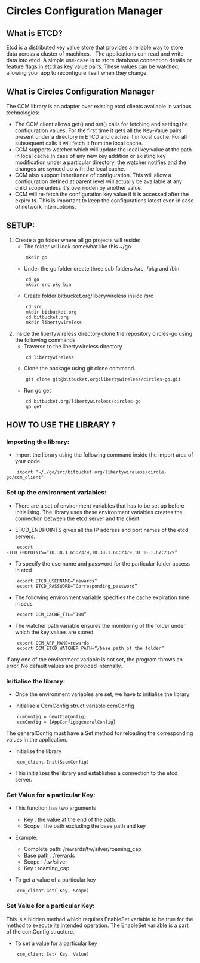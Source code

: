 # Circles Configuration Manager


## What is ETCD?

Etcd is a distributed key value store that provides a reliable way to store data across a cluster of machines.   The applications can read and write data into etcd. A simple use-case is to store database connection details or feature flags in etcd as key value pairs. These values can be watched, allowing your app to reconfigure itself when they change.


## What is Circles Configuration Manager

The CCM library is an adapter over existing etcd clients available in various technologies:

- The CCM client allows get() and set() calls for fetching and setting the configuration values. For the first time it gets all the Key-Value pairs present under a directory in ETCD and caches it in local cache. For all subsequent calls it will fetch it from the local cache.
- CCM supports watcher which will update the local key:value at the path in local cache.In case of any new key addition or existing key modification under a particular directory, the watcher notifies and the changes are synced up with the local cache.
- CCM also support inheritance of configuration. This will allow a configuration defined at parent level will actually be available at any child scope unless it's overridden by another value.
- CCM will re-fetch the configuration key value if it is accessed after the expiry ts. This is important to keep the configurations latest even in case of network interruptions.
## SETUP:


1. Create a go folder where all go projects will reside:
	- The folder will look somewhat like this ~/go
	```
		mkdir go
	```
	-  Under the go folder create three sub folders /src, /pkg and /bin
	```
		cd go
		mkdir src pkg bin
	```
	-  Create folder bitbucket.org/liberywireless inside /src
	```
		cd src
		mkdir bitbucket.org
		cd bitbucket.org
		mkdir libertywireless
	```
2. Inside the libertywireless directory clone the repository circles-go using the following commands
	-  Traverse to the libertywireless directory
	```
		cd libertywireless
	```
	-   Clone the package using git clone command.
	```
		git clone git@bitbucket.org:libertywireless/circles-go.git
	```
	-  Run go get
	```
		cd bitbucket.org/libertywireless/circles-go
		go get 
	```
	
	
	
	
## HOW TO USE THE LIBRARY ?

### Importing the library:

-  Import the library using the following command inside the import area of your code
```
	import “~/…/go/src/bitbucket.org/libertywireless/circle-go/ccm_client"
```
### Set up the environment variables:

-  There are a set of environment variables that has to be set up before initialising. The library uses these environment variables creates the connection between the etcd server and the client

-  ETCD_ENDPOINTS gives all the IP address and port names of the etcd servers.
```
	export ETCD_ENDPOINTS=“10.30.1.65:2379,10.30.1.66:2379,10.30.1.67:2379”
```
-  To specify the username and password for the particular folder access in etcd
```
	export ETCD_USERNAME=“rewards”
	export ETCD_PASSWORD=“Corresponding_password”
```
-  The following environment variable specifies the cache expiration time in secs
```
	export CCM_CACHE_TTL=“100”
```

-  The watcher path variable ensures the monitoring of the folder under which the key:values are stored
```
	export CCM_APP_NAME=rewards
	export CCM_ETCD_WATCHER_PATH=“/base_path_of_the_folder”
```

If any one of the environment variable is not set, the program throws an error. No default values are provided internally.

### Initialise the library:

-  Once the environment variables are set, we have to initialise the library

-  Initialise a CcmConfig struct variable ccmConfig 
```
	ccmConfig = new(CcmConfig)
	ccmConfig = {AppConfig:generalConfig}
```
		
The generalConfig must have a Set method for reloading the corresponding values in the application.
		
-  Initialise the library
```
	ccm_client.Init(&ccmConfig)
```

- This initialises the library and establishes a connection to the etcd server.

### Get Value for a particular Key:

-  This function has two arguments
	- Key : the value at the end of the path.
	- Scope : the path excluding the base path and key

-  Example: 
	- Complete path: /rewards/tw/silver/roaming_cap
	- Base path : /rewards
	- Scope : /tw/silver
	- Key : roaming_cap

-  To get a value of a particular key
```
	ccm_client.Get( Key, Scope)
```

### Set Value for a particular Key:

This is a hidden method which requires EnableSet variable to be true for the method to execute its intended operation. The EnableSet variable is a part of the ccmConfig structure. 

-  To set a value for a particular key
```	
	ccm_client.Set( Key, Value)
```	
	
	
	
